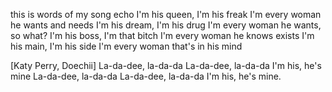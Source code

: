 this is words of my song echo I'm his queen, I'm his freak
I'm every woman he wants and needs
I'm his dream, I'm his drug
I'm every woman he wants, so what?
I'm his boss, I'm that bitch
I'm every woman he knows exists
I'm his main, I'm his side
I'm every woman that's in his mind

[Katy Perry, Doechii]
La-da-dee, la-da-da
La-da-dee, la-da-da
I'm his, he's mine
La-da-dee, la-da-da
La-da-dee, la-da-da
I'm his, he's mine.
